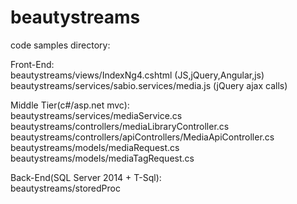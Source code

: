 # beautystreams

code samples directory:

Front-End:
<br/>
beautystreams/views/IndexNg4.cshtml (JS,jQuery,Angular,js)
<br/>
beautystreams/services/sabio.services/media.js (jQuery ajax calls)

Middle Tier(c#/asp.net mvc):
<br/>
beautystreams/services/mediaService.cs
beautystreams/controllers/mediaLibraryController.cs
beautystreams/controllers/apiControllers/MediaApiController.cs
beautystreams/models/mediaRequest.cs
beautystreams/models/mediaTagRequest.cs

Back-End(SQL Server 2014 + T-Sql):
<br/>
beautystreams/storedProc
